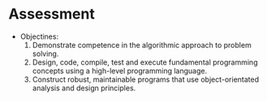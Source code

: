 # Assessment

- Objectines:
  1. Demonstrate competence in the algorithmic approach to problem solving.
  2. Design, code, compile, test and execute fundamental programming concepts using a high-level programming language.
  3. Construct robust, maintainable programs that use object-orientated analysis and design principles.
